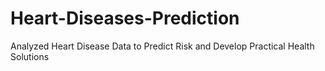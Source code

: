 # Heart-Diseases-Prediction
Analyzed Heart Disease Data to Predict Risk and Develop Practical Health Solutions

